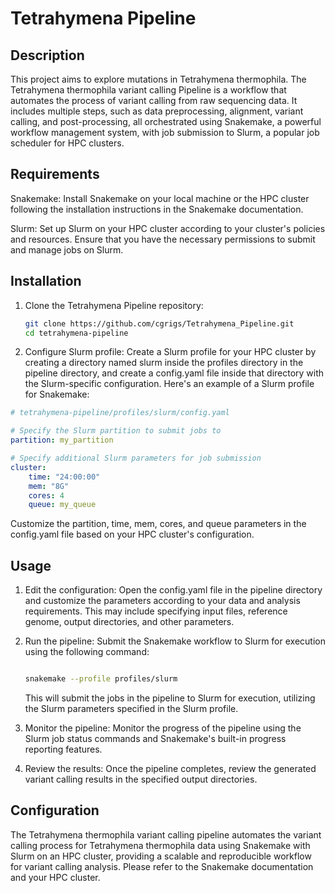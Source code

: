 # Tetrahymena Pipeline

## Description

This project aims to explore mutations in Tetrahymena thermophila. The Tetrahymena thermophila variant calling Pipeline is a workflow that automates the process of variant calling from raw sequencing data. It includes multiple steps, such as data preprocessing, alignment, variant calling, and post-processing, all orchestrated using Snakemake, a powerful workflow management system, with job submission to Slurm, a popular job scheduler for HPC clusters.

## Requirements

Snakemake: Install Snakemake on your local machine or the HPC cluster following the installation instructions in the Snakemake documentation.

Slurm: Set up Slurm on your HPC cluster according to your cluster's policies and resources. Ensure that you have the necessary permissions to submit and manage jobs on Slurm.

## Installation

1. Clone the Tetrahymena Pipeline repository:

    ``` sh
    git clone https://github.com/cgrigs/Tetrahymena_Pipeline.git
    cd tetrahymena-pipeline
    ```

2. Configure Slurm profile: Create a Slurm profile for your HPC cluster by creating a directory named slurm inside the profiles directory in the pipeline directory, and create a config.yaml file inside that directory with the Slurm-specific configuration. Here's an example of a Slurm profile for Snakemake:

``` yaml
# tetrahymena-pipeline/profiles/slurm/config.yaml

# Specify the Slurm partition to submit jobs to
partition: my_partition

# Specify additional Slurm parameters for job submission
cluster:
    time: "24:00:00"
    mem: "8G"
    cores: 4
    queue: my_queue
```

Customize the partition, time, mem, cores, and queue parameters in the config.yaml file based on your HPC cluster's configuration.

## Usage

1. Edit the configuration: Open the config.yaml file in the pipeline directory and customize the parameters according to your data and analysis requirements. This may include specifying input files, reference genome, output directories, and other parameters.

2. Run the pipeline: Submit the Snakemake workflow to Slurm for execution using the following command:

    ``` sh

    snakemake --profile profiles/slurm
    ```

    This will submit the jobs in the pipeline to Slurm for execution, utilizing the Slurm parameters specified in the Slurm profile.

3. Monitor the pipeline: Monitor the progress of the pipeline using the Slurm job status commands and Snakemake's built-in progress reporting features.

4. Review the results: Once the pipeline completes, review the generated variant calling results in the specified output directories.

## Configuration

The Tetrahymena thermophila variant calling pipeline automates the variant calling process for Tetrahymena thermophila data using Snakemake with Slurm on an HPC cluster, providing a scalable and reproducible workflow for variant calling analysis. Please refer to the Snakemake documentation and your HPC cluster.
